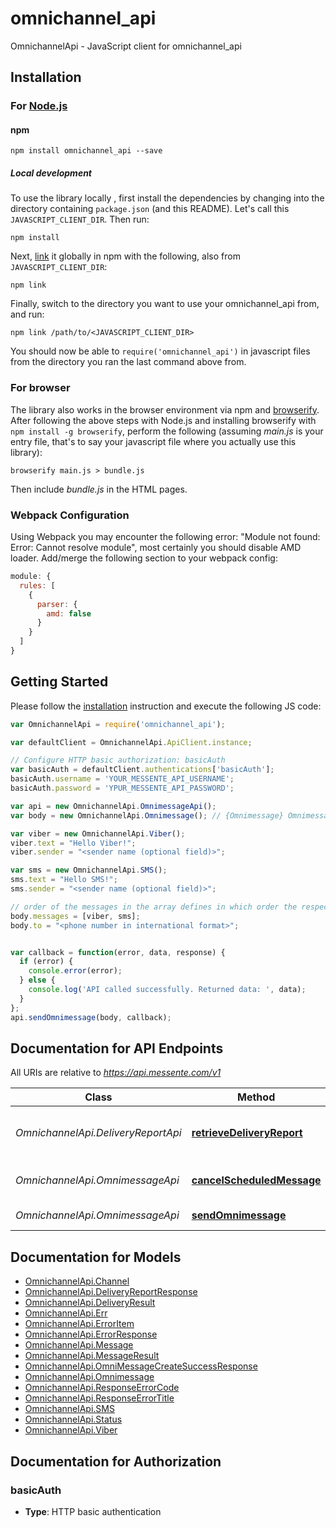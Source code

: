 # omnichannel_api

OmnichannelApi - JavaScript client for omnichannel_api

## Installation

### For [Node.js](https://nodejs.org/)

#### npm

```shell
npm install omnichannel_api --save
```

##### Local development

To use the library locally , first install the dependencies by changing
into the directory containing `package.json` (and this README). Let's call this `JAVASCRIPT_CLIENT_DIR`. Then run:

```shell
npm install
```

Next, [link](https://docs.npmjs.com/cli/link) it globally in npm with the following, also from `JAVASCRIPT_CLIENT_DIR`:

```shell
npm link
```

Finally, switch to the directory you want to use your omnichannel_api from, and run:

```shell
npm link /path/to/<JAVASCRIPT_CLIENT_DIR>
```

You should now be able to `require('omnichannel_api')` in javascript files from the directory you ran the last 
command above from.

### For browser

The library also works in the browser environment via npm and [browserify](http://browserify.org/). After following
the above steps with Node.js and installing browserify with `npm install -g browserify`,
perform the following (assuming *main.js* is your entry file, that's to say your javascript file where you actually 
use this library):

```shell
browserify main.js > bundle.js
```

Then include *bundle.js* in the HTML pages.

### Webpack Configuration

Using Webpack you may encounter the following error: "Module not found: Error:
Cannot resolve module", most certainly you should disable AMD loader. Add/merge
the following section to your webpack config:

```javascript
module: {
  rules: [
    {
      parser: {
        amd: false
      }
    }
  ]
}
```

## Getting Started

Please follow the [installation](#installation) instruction and execute the following JS code:

```javascript
var OmnichannelApi = require('omnichannel_api');

var defaultClient = OmnichannelApi.ApiClient.instance;

// Configure HTTP basic authorization: basicAuth
var basicAuth = defaultClient.authentications['basicAuth'];
basicAuth.username = 'YOUR_MESSENTE_API_USERNAME';
basicAuth.password = 'YPUR_MESSENTE_API_PASSWORD';

var api = new OmnichannelApi.OmnimessageApi();
var body = new OmnichannelApi.Omnimessage(); // {Omnimessage} Omnimessage to be sent

var viber = new OmnichannelApi.Viber();
viber.text = "Hello Viber!";
viber.sender = "<sender name (optional field)>";

var sms = new OmnichannelApi.SMS();
sms.text = "Hello SMS!";
sms.sender = "<sender name (optional field)>";

// order of the messages in the array defines in which order the respective channels are tried
body.messages = [viber, sms];
body.to = "<phone number in international format>";


var callback = function(error, data, response) {
  if (error) {
    console.error(error);
  } else {
    console.log('API called successfully. Returned data: ', data);
  }
};
api.sendOmnimessage(body, callback);

```

## Documentation for API Endpoints

All URIs are relative to *https://api.messente.com/v1*

Class | Method | HTTP request | Description
------------ | ------------- | ------------- | -------------
*OmnichannelApi.DeliveryReportApi* | [**retrieveDeliveryReport**](docs/DeliveryReportApi.md#retrieveDeliveryReport) | **GET** /omnimessage/{omnimessage_id}/status | Retrieves the delivery report for the Omnimessage
*OmnichannelApi.OmnimessageApi* | [**cancelScheduledMessage**](docs/OmnimessageApi.md#cancelScheduledMessage) | **DELETE** /omnimessage/{omnimessage_id} | Cancels a scheduled Omnimessage
*OmnichannelApi.OmnimessageApi* | [**sendOmnimessage**](docs/OmnimessageApi.md#sendOmnimessage) | **POST** /omnimessage | Sends an Omnimessage


## Documentation for Models

 - [OmnichannelApi.Channel](docs/Channel.md)
 - [OmnichannelApi.DeliveryReportResponse](docs/DeliveryReportResponse.md)
 - [OmnichannelApi.DeliveryResult](docs/DeliveryResult.md)
 - [OmnichannelApi.Err](docs/Err.md)
 - [OmnichannelApi.ErrorItem](docs/ErrorItem.md)
 - [OmnichannelApi.ErrorResponse](docs/ErrorResponse.md)
 - [OmnichannelApi.Message](docs/Message.md)
 - [OmnichannelApi.MessageResult](docs/MessageResult.md)
 - [OmnichannelApi.OmniMessageCreateSuccessResponse](docs/OmniMessageCreateSuccessResponse.md)
 - [OmnichannelApi.Omnimessage](docs/Omnimessage.md)
 - [OmnichannelApi.ResponseErrorCode](docs/ResponseErrorCode.md)
 - [OmnichannelApi.ResponseErrorTitle](docs/ResponseErrorTitle.md)
 - [OmnichannelApi.SMS](docs/SMS.md)
 - [OmnichannelApi.Status](docs/Status.md)
 - [OmnichannelApi.Viber](docs/Viber.md)


## Documentation for Authorization


### basicAuth

- **Type**: HTTP basic authentication

